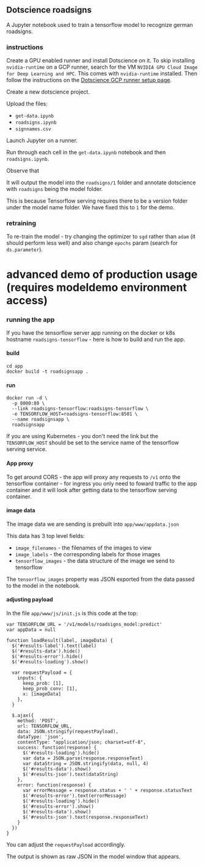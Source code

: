 ## Dotscience roadsigns

A Jupyter notebook used to train a tensorflow model to recognize german roadsigns.

### instructions

Create a GPU enabled runner and install Dotscience on it. To skip installing `nvidia-runtime` on a GCP runner, search for the VM `NVIDIA GPU Cloud Image for Deep Learning and HPC`. This comes with `nvidia-runtime` installed. Then follow the instructions on the [Dotscience GCP runner setup page](https://docs.dotscience.com/setup/set-up-google-cloud-vm/). 

Create a new dotscience project.

Upload the files:

 * `get-data.ipynb`
 * `roadsigns.ipynb`
 * `signnames.csv`

Launch Jupyter on a runner.

Run through each cell in the `get-data.ipynb` notebook and then `roadsigns.ipynb`.

Observe that 

It will output the model into the `roadsigns/1` folder and annotate dotscience with `roadsigns` being the model folder.

This is because Tensorflow serving requires there to be a version folder under the model name folder.  We have fixed this to `1` for the demo.

### retraining

To re-train the model - try changing the optimizer to `sgd` rather than `adam` (it should perform less well) and also change `epochs` param (search for `ds.parameter`).

# advanced demo of production usage (requires modeldemo environment access)

### running the app

If you have the tensorflow server app running on the docker or k8s hostname `roadsigns-tensorflow` - here is how to build and run the app.

#### build

```
cd app
docker build -t roadsignsapp .
```

#### run

```
docker run -d \
  -p 8000:80 \
  --link roadsigns-tensorflow:roadsigns-tensorflow \
  -e TENSORFLOW_HOST=roadsigns-tensorflow:8501 \
  --name roadsignsapp \
  roadsignsapp 
```

If you are using Kubernetes - you don't need the link but the `TENSORFLOW_HOST` should be set to the service name of the tensorflow serving service.

#### App proxy

To get around CORS - the app will proxy any requests to `/v1` onto the tensorflow container - for ingress you only need to foward traffic to the app container and it will look after getting data to the tensorflow serving container.

#### image data

The image data we are sending is prebuilt into `app/www/appdata.json`

This data has 3 top level fields:

 * `image_filenames` - the filenames of the images to view
 * `image_labels` - the corresponding labels for those images
 * `tensorflow_images` - the data structure of the image we send to tensorflow

The `tensorflow_images` property was JSON exported from the data passed to the model in the notebook.

#### adjusting payload

In the file `app/www/js/init.js` is this code at the top:

```
var TENSORFLOW_URL = '/v1/models/roadsigns_model:predict'
var appData = null

function loadResult(label, imageData) {
  $('#results-label').text(label)
  $('#results-data').hide()
  $('#results-error').hide()
  $('#results-loading').show()

  var requestPayload = {
    inputs: {
      keep_prob: [1], 
      keep_prob_conv: [1],
      x: [imageData]
    },
  }

  $.ajax({
    method: 'POST',
    url: TENSORFLOW_URL,
    data: JSON.stringify(requestPayload),
    dataType: 'json',
    contentType: "application/json; charset=utf-8",
    success: function(response) {
      $('#results-loading').hide()
      var data = JSON.parse(response.responseText)
      var dataString = JSON.stringify(data, null, 4)
      $('#results-data').show()
      $('#results-json').text(dataString)
    },
    error: function(response) {
      var errorMessage = response.status + ' ' + response.statusText
      $('#results-error').text(errorMessage)
      $('#results-loading').hide()
      $('#results-error').show()
      $('#results-data').show()
      $('#results-json').text(response.responseText)
    }
  })
}
```

You can adjust the `requestPayload` accordingly.

The output is shown as raw JSON in the model window that appears.


